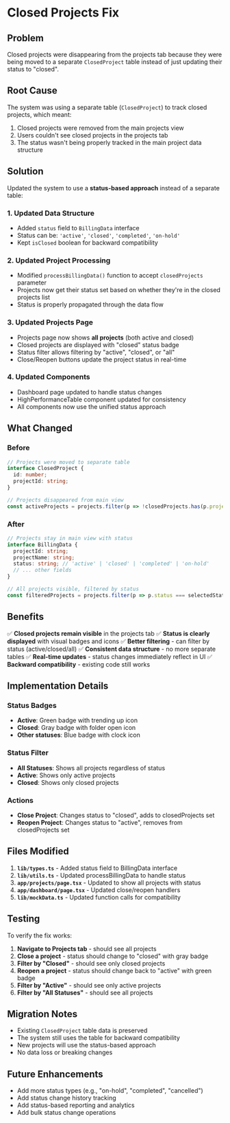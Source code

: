 # Closed Projects Fix

## Problem
Closed projects were disappearing from the projects tab because they were being moved to a separate `ClosedProject` table instead of just updating their status to "closed".

## Root Cause
The system was using a separate table (`ClosedProject`) to track closed projects, which meant:
1. Closed projects were removed from the main projects view
2. Users couldn't see closed projects in the projects tab
3. The status wasn't being properly tracked in the main project data structure

## Solution
Updated the system to use a **status-based approach** instead of a separate table:

### 1. Updated Data Structure
- Added `status` field to `BillingData` interface
- Status can be: `'active'`, `'closed'`, `'completed'`, `'on-hold'`
- Kept `isClosed` boolean for backward compatibility

### 2. Updated Project Processing
- Modified `processBillingData()` function to accept `closedProjects` parameter
- Projects now get their status set based on whether they're in the closed projects list
- Status is properly propagated through the data flow

### 3. Updated Projects Page
- Projects page now shows **all projects** (both active and closed)
- Closed projects are displayed with "closed" status badge
- Status filter allows filtering by "active", "closed", or "all"
- Close/Reopen buttons update the project status in real-time

### 4. Updated Components
- Dashboard page updated to handle status changes
- HighPerformanceTable component updated for consistency
- All components now use the unified status approach

## What Changed

### Before
```typescript
// Projects were moved to separate table
interface ClosedProject {
  id: number;
  projectId: string;
}

// Projects disappeared from main view
const activeProjects = projects.filter(p => !closedProjects.has(p.projectId));
```

### After
```typescript
// Projects stay in main view with status
interface BillingData {
  projectId: string;
  projectName: string;
  status: string; // 'active' | 'closed' | 'completed' | 'on-hold'
  // ... other fields
}

// All projects visible, filtered by status
const filteredProjects = projects.filter(p => p.status === selectedStatus);
```

## Benefits

✅ **Closed projects remain visible** in the projects tab
✅ **Status is clearly displayed** with visual badges and icons
✅ **Better filtering** - can filter by status (active/closed/all)
✅ **Consistent data structure** - no more separate tables
✅ **Real-time updates** - status changes immediately reflect in UI
✅ **Backward compatibility** - existing code still works

## Implementation Details

### Status Badges
- **Active**: Green badge with trending up icon
- **Closed**: Gray badge with folder open icon
- **Other statuses**: Blue badge with clock icon

### Status Filter
- **All Statuses**: Shows all projects regardless of status
- **Active**: Shows only active projects
- **Closed**: Shows only closed projects

### Actions
- **Close Project**: Changes status to "closed", adds to closedProjects set
- **Reopen Project**: Changes status to "active", removes from closedProjects set

## Files Modified

1. **`lib/types.ts`** - Added status field to BillingData interface
2. **`lib/utils.ts`** - Updated processBillingData to handle status
3. **`app/projects/page.tsx`** - Updated to show all projects with status
4. **`app/dashboard/page.tsx`** - Updated close/reopen handlers
5. **`lib/mockData.ts`** - Updated function calls for compatibility

## Testing

To verify the fix works:

1. **Navigate to Projects tab** - should see all projects
2. **Close a project** - status should change to "closed" with gray badge
3. **Filter by "Closed"** - should see only closed projects
4. **Reopen a project** - status should change back to "active" with green badge
5. **Filter by "Active"** - should see only active projects
6. **Filter by "All Statuses"** - should see all projects

## Migration Notes

- Existing `ClosedProject` table data is preserved
- The system still uses the table for backward compatibility
- New projects will use the status-based approach
- No data loss or breaking changes

## Future Enhancements

- Add more status types (e.g., "on-hold", "completed", "cancelled")
- Add status change history tracking
- Add status-based reporting and analytics
- Add bulk status change operations
